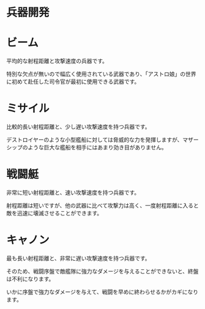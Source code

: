 # 兵器開発

# ビーム
平均的な射程距離と攻撃速度の兵器です。

特別な欠点が無いので幅広く使用されている武器であり、「アストロ娘」の世界に初めて赴任した司令官が最初に使用できる武器です。

# ミサイル
比較的長い射程距離と、少し遅い攻撃速度を持つ兵器です。

デストロイヤーのような小型艦船に対しては脅威的な力を発揮しますが、マザーシップのような巨大な艦船を相手にはあまり効き目がありません。

# 戦闘艇
非常に短い射程距離と、速い攻撃速度を持つ兵器です。

射程距離は短いですが、他の武器に比べて攻撃力は高く、一度射程距離に入ると敵を迅速に壊滅させることができます。

# キャノン
最も長い射程距離と、非常に遅い攻撃速度を持つ兵器です。

そのため、戦闘序盤で敵艦隊に強力なダメージを与えることができないと、終盤は不利になります。

いかに序盤で強力なダメージを与えて、戦闘を早めに終わらせるかがカギになります。

